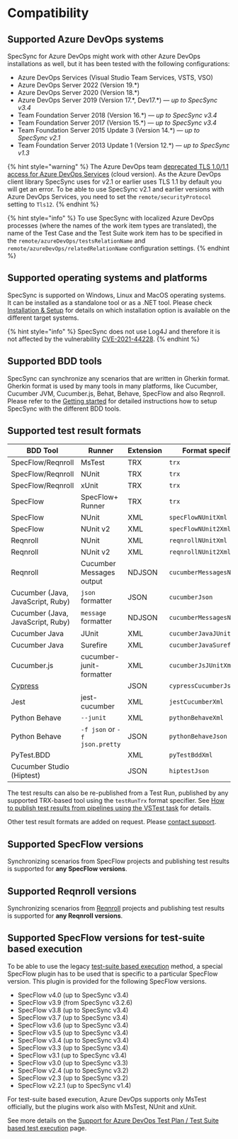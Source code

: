 # Compatibility

## Supported Azure DevOps systems <a href="supported-server-systems" id="supported-server-systems"></a>

SpecSync for Azure DevOps might work with other Azure DevOps installations as well, but it has been tested with the following configurations:

* Azure DevOps Services (Visual Studio Team Services, VSTS, VSO)
* Azure DevOps Server 2022 (Version 19.\*)
* Azure DevOps Server 2020 (Version 18.\*)
* Azure DevOps Server 2019 (Version 17.\*, Dev17.\*) — *up to SpecSync v3.4*
* Team Foundation Server 2018 (Version 16.\*) — *up to SpecSync v3.4*
* Team Foundation Server 2017 (Version 15.\*) — *up to SpecSync v3.4*
* Team Foundation Server 2015 Update 3 (Version 14.\*) — _up to SpecSync v2.1_
* Team Foundation Server 2013 Update 1 (Version 12.\*) — _up to SpecSync v1.3_

{% hint style="warning" %}
The Azure DevOps team [deprecated TLS 1.0/1.1 access for Azure DevOps Services](https://devblogs.microsoft.com/devops/deprecating-weak-cryptographic-standards-tls-1-0-and-1-1-in-azure-devops-services/) (cloud version). As the Azure DevOps client library SpecSync uses for v2.1 or earlier uses TLS 1.1 by default you will get an error. To be able to use SpecSync v2.1 and earlier versions with Azure DevOps Services, you need to set the `remote/securityProtocol` setting to `Tls12`.
{% endhint %}

{% hint style="info" %}
To use SpecSync with localized Azure DevOps processes (where the names of the work item types are translated), the name of the Test Case and the Test Suite work item has to be specified in the `remote/azureDevOps/testsRelationName` and `remote/azureDevOps/relatedRelationName` configuration settings.
{% endhint %}

## Supported operating systems and platforms

SpecSync is supported on Windows, Linux and MacOS operating systems. It can be installed as a standalone tool or as a .NET tool. Please check [Installation & Setup](../installation/) for details on which installation option is available on the different target systems.

{% hint style="info" %}
SpecSync does not use Log4J and therefore it is not affected by the vulnerability [CVE-2021-44228](https://github.com/advisories/GHSA-jfh8-c2jp-5v3q).
{% endhint %}

## Supported BDD tools

SpecSync can synchronize any scenarios that are written in Gherkin format. Gherkin format is used by many tools in many platforms, like Cucumber, Cucumber JVM, Cucumber.js, Behat, Behave, SpecFlow and also Reqnroll. Please refer to the [Getting started](../getting-started/) for detailed instructions how to setup SpecSync with the different BDD tools.

## Supported test result formats

| BDD Tool                                                        | Runner                   | Extension | Format specifier       |
| --------------------------------------------------------------- | ------------------------ | --------- | ---------------------- |
| SpecFlow/Reqnroll                                               | MsTest                   | TRX       | `trx`                  |
| SpecFlow/Reqnroll                                               | NUnit                    | TRX       | `trx`                  |
| SpecFlow/Reqnroll                                               | xUnit                    | TRX       | `trx`                  |
| SpecFlow                                                        | SpecFlow+ Runner         | TRX       | `trx`                  |
| SpecFlow                                                        | NUnit                    | XML       | `specFlowNUnitXml`     |
| SpecFlow                                                        | NUnit v2                 | XML       | `specFlowNUnit2Xml`    |
| Reqnroll                                                        | NUnit                    | XML       | `reqnrollNUnitXml`     |
| Reqnroll                                                        | NUnit v2                 | XML       | `reqnrollNUnit2Xml`    |
| Reqnroll                                                        | Cucumber Messages output | NDJSON    | `cucumberMessagesNdjson` |
| Cucumber (Java, JavaScript, Ruby)                               | `json` formatter         | JSON      | `cucumberJson`         |
| Cucumber (Java, JavaScript, Ruby)                               | `message` formatter      | NDJSON    | `cucumberMessagesNdjson` |
| Cucumber Java                                                   | JUnit                    | XML       | `cucumberJavaJUnitXml` |
| Cucumber Java                                                   | Surefire                 | XML       | `cucumberJavaSurefireXml` |
| Cucumber.js                                                     | cucumber-junit-formatter | XML       | `cucumberJsJUnitXml`   |
| [Cypress](../important-concepts/using-specsync-with-cypress.md) |                          | JSON      | `cypressCucumberJson`  |
| Jest                                                            | jest-cucumber            | XML       | `jestCucumberXml`      |
| Python Behave                                                   | `--junit`                | XML       | `pythonBehaveXml`      |
| Python Behave                                                   | `-f json` or `-f json.pretty` | JSON      | `pythonBehaveJson`     |
| PyTest.BDD                                                      |                          | XML       | `pyTestBddXml`         |
| Cucumber Studio (Hiptest)                                       |                          | JSON      | `hiptestJson`          |

The test results can also be re-published from a Test Run, published by any supported TRX-based tool using the `testRunTrx` format specifier. See [How to publish test results from pipelines using the VSTest task](../important-concepts/how-to-publish-test-results-from-pipelines-using-the-vstest-task.md) for details.

Other test result formats are added on request. Please [contact support](../contact/specsync-support.md).

## Supported SpecFlow versions <a href="supported-specflow-versions" id="supported-specflow-versions"></a>

Synchronizing scenarios from SpecFlow projects and publishing test results is supported for **any SpecFlow versions**. 

## Supported Reqnroll versions <a href="supported-reqnroll-versions" id="supported-reqnroll-versions"></a>

Synchronizing scenarios from [Reqnroll](https://reqnroll.net) projects and publishing test results is supported for **any Reqnroll versions**. 

## Supported SpecFlow versions for test-suite based execution

To be able to use the legacy [test-suite based execution](../features/test-result-publishing-features/support-for-azure-devops-test-plan-test-suite-based-test-execution.md) method, a special SpecFlow plugin has to be used that is specific to a particular SpecFlow version. This plugin is provided for the following SpecFlow versions.

* SpecFlow v4.0 (up to SpecSync v3.4)
* SpecFlow v3.9 (from SpecSync v3.2.6)
* SpecFlow v3.8 (up to SpecSync v3.4)
* SpecFlow v3.7 (up to SpecSync v3.4)
* SpecFlow v3.6 (up to SpecSync v3.4)
* SpecFlow v3.5 (up to SpecSync v3.4)
* SpecFlow v3.4 (up to SpecSync v3.4)
* SpecFlow v3.3 (up to SpecSync v3.4)
* SpecFlow v3.1 (up to SpecSync v3.4)
* SpecFlow v3.0 (up to SpecSync v3.3)
* SpecFlow v2.4 (up to SpecSync v3.2)
* SpecFlow v2.3 (up to SpecSync v3.2)
* SpecFlow v2.2.1 (up to SpecSync v1.4)

For test-suite based execution, Azure DevOps supports only MsTest officially, but the plugins work also with MsTest, NUnit and xUnit.

See more details on the [Support for Azure DevOps Test Plan / Test Suite based test execution](../features/test-result-publishing-features/support-for-azure-devops-test-plan-test-suite-based-test-execution.md) page.
